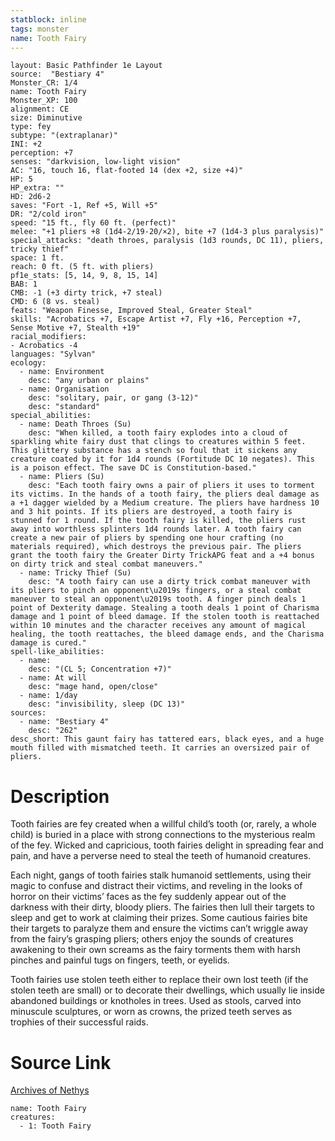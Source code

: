 ```yaml
---
statblock: inline
tags: monster
name: Tooth Fairy
---
```

```statblock
layout: Basic Pathfinder 1e Layout
source:  "Bestiary 4"
Monster_CR: 1/4
name: Tooth Fairy
Monster_XP: 100
alignment: CE
size: Diminutive
type: fey
subtype: "(extraplanar)"
INI: +2
perception: +7
senses: "darkvision, low-light vision"
AC: "16, touch 16, flat-footed 14 (dex +2, size +4)"
HP: 5
HP_extra: ""
HD: 2d6-2
saves: "Fort -1, Ref +5, Will +5"
DR: "2/cold iron"
speed: "15 ft., fly 60 ft. (perfect)"
melee: "+1 pliers +8 (1d4-2/19-20/×2), bite +7 (1d4-3 plus paralysis)"
special_attacks: "death throes, paralysis (1d3 rounds, DC 11), pliers, tricky thief"
space: 1 ft.
reach: 0 ft. (5 ft. with pliers)
pf1e_stats: [5, 14, 9, 8, 15, 14]
BAB: 1
CMB: -1 (+3 dirty trick, +7 steal)
CMD: 6 (8 vs. steal)
feats: "Weapon Finesse, Improved Steal, Greater Steal"
skills: "Acrobatics +7, Escape Artist +7, Fly +16, Perception +7, Sense Motive +7, Stealth +19"
racial_modifiers:
- Acrobatics -4
languages: "Sylvan"
ecology:
  - name: Environment
    desc: "any urban or plains"
  - name: Organisation
    desc: "solitary, pair, or gang (3-12)"
    desc: "standard"
special_abilities:
  - name: Death Throes (Su)
    desc: "When killed, a tooth fairy explodes into a cloud of sparkling white fairy dust that clings to creatures within 5 feet. This glittery substance has a stench so foul that it sickens any creature coated by it for 1d4 rounds (Fortitude DC 10 negates). This is a poison effect. The save DC is Constitution-based."
  - name: Pliers (Su)
    desc: "Each tooth fairy owns a pair of pliers it uses to torment its victims. In the hands of a tooth fairy, the pliers deal damage as a +1 dagger wielded by a Medium creature. The pliers have hardness 10 and 3 hit points. If its pliers are destroyed, a tooth fairy is stunned for 1 round. If the tooth fairy is killed, the pliers rust away into worthless splinters 1d4 rounds later. A tooth fairy can create a new pair of pliers by spending one hour crafting (no materials required), which destroys the previous pair. The pliers grant the tooth fairy the Greater Dirty TrickAPG feat and a +4 bonus on dirty trick and steal combat maneuvers."
  - name: Tricky Thief (Su)
    desc: "A tooth fairy can use a dirty trick combat maneuver with its pliers to pinch an opponent\u2019s fingers, or a steal combat maneuver to steal an opponent\u2019s tooth. A finger pinch deals 1 point of Dexterity damage. Stealing a tooth deals 1 point of Charisma damage and 1 point of bleed damage. If the stolen tooth is reattached within 10 minutes and the character receives any amount of magical healing, the tooth reattaches, the bleed damage ends, and the Charisma damage is cured."
spell-like_abilities:
  - name:
    desc: "(CL 5; Concentration +7)"
  - name: At will
    desc: "mage hand, open/close"
  - name: 1/day
    desc: "invisibility, sleep (DC 13)"
sources:
  - name: "Bestiary 4"
    desc: "262"
desc_short: This gaunt fairy has tattered ears, black eyes, and a huge mouth filled with mismatched teeth. It carries an oversized pair of pliers.
```
# Description
Tooth fairies are fey created when a willful child’s tooth (or, rarely, a whole child) is buried in a place with strong connections to the mysterious realm of the fey. Wicked and capricious, tooth fairies delight in spreading fear and pain, and have a perverse need to steal the teeth of humanoid creatures.

Each night, gangs of tooth fairies stalk humanoid settlements, using their magic to confuse and distract their victims, and reveling in the looks of horror on their victims’ faces as the fey suddenly appear out of the darkness with their dirty, bloody pliers. The fairies then lull their targets to sleep and get to work at claiming their prizes. Some cautious fairies bite their targets to paralyze them and ensure the victims can’t wriggle away from the fairy’s grasping pliers; others enjoy the sounds of creatures awakening to their own screams as the fairy torments them with harsh pinches and painful tugs on fingers, teeth, or eyelids.

Tooth fairies use stolen teeth either to replace their own lost teeth (if the stolen teeth are small) or to decorate their dwellings, which usually lie inside abandoned buildings or knotholes in trees. Used as stools, carved into minuscule sculptures, or worn as crowns, the prized teeth serves as trophies of their successful raids.
# Source Link
[Archives of Nethys](https://aonprd.com/MonsterDisplay.aspx?ItemName=Tooth%20Fairy)
```encounter-table
name: Tooth Fairy
creatures:
  - 1: Tooth Fairy
```
